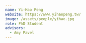 ```yaml
---
name: Yi-Hao Peng
website: https://www.yihaopeng.tw/
image: /assets/people/yihao.jpg
role: PhD Student
advisors:
  - Amy Pavel
---
```

